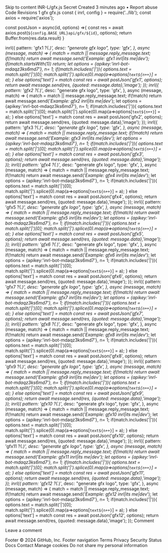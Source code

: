 Skip to content
INR-L/gfx.js Secret
Created 3 minutes ago • Report abuse
Code
Revisions
1
gfx
gfx.js
const {
	inrl,
	config
} = require('../lib');
const axios = require('axios');

const postJson = async(id, options) =>{
const res = await axios.post(`${config.BASE_URL}api/gfx/${id}`, options);
return Buffer.from(res.data.result)
}

inrl({
	pattern: 'gfx1 ?(.*)',
	desc: "generate gfx logo",
	type: 'gfx',
}, async (message, match) => {
	match = match || message.reply_message.text;
	if(!match) return await message.send('_*Example:* gfx1 inrl|its me|dev_');
	if(match.startsWith(1)) return;
	let options = {apikey:'inrl-bot-mdaqz3ks6md7'}, n= 1;
	if(match.includes('|')){
	options.text = match.split('|')[0];
	match.split('|').splice(0).map(a=>options[`text${n++}`] = a);
	} else options['text'] = match
	const res = await postJson('gfx1', options);
	return await message.send(res, {quoted: message.data},'image');
});
inrl({
	pattern: 'gfx2 ?(.*)',
	desc: "generate gfx logo",
	type: 'gfx',
}, async (message, match) => {
	match = match || message.reply_message.text;
	if(!match) return await message.send('_*Example:* gfx2 inrl|its me|dev_');
	let options = {apikey:'inrl-bot-mdaqz3ks6md7'}, n= 1;
	if(match.includes('|')){
	options.text = match.split('|')[0];
	match.split('|').splice(0).map(a=>options[`text${n++}`] = a);
	} else options['text'] = match
	const res = await postJson('gfx2', options);
	return await message.send(res, {quoted: message.data},'image');
});
inrl({
	pattern: 'gfx3 ?(.*)',
	desc: "generate gfx logo",
	type: 'gfx',
}, async (message, match) => {
	match = match || message.reply_message.text;
	if(!match) return await message.send('_*Example:* gfx3 inrl|its me|dev_');
	let options = {apikey:'inrl-bot-mdaqz3ks6md7'}, n= 1;
	if(match.includes('|')){
	options.text = match.split('|')[0];
	match.split('|').splice(0).map(a=>options[`text${n++}`] = a);
	} else options['text'] = match
	const res = await postJson('gfx3', options);
	return await message.send(res, {quoted: message.data},'image');
});
inrl({
	pattern: 'gfx4 ?(.*)',
	desc: "generate gfx logo",
	type: 'gfx',
}, async (message, match) => {
	match = match || message.reply_message.text;
	if(!match) return await message.send('_*Example:* gfx4 inrl|its me|dev_');
	let options = {apikey:'inrl-bot-mdaqz3ks6md7'}, n= 1;
	if(match.includes('|')){
	options.text = match.split('|')[0];
	match.split('|').splice(0).map(a=>options[`text${n++}`] = a);
	} else options['text'] = match
	const res = await postJson('gfx4', options);
	return await message.send(res, {quoted: message.data},'image');
});
inrl({
	pattern: 'gfx5 ?(.*)',
	desc: "generate gfx logo",
	type: 'gfx',
}, async (message, match) => {
	match = match || message.reply_message.text;
	if(!match) return await message.send('_*Example:* gfx5 inrl|its me|dev_');
	let options = {apikey:'inrl-bot-mdaqz3ks6md7'}, n= 1;
	if(match.includes('|')){
	options.text = match.split('|')[0];
	match.split('|').splice(0).map(a=>options[`text${n++}`] = a);
	} else options['text'] = match
	const res = await postJson('gfx5', options);
	return await message.send(res, {quoted: message.data},'image');
});
inrl({
	pattern: 'gfx6 ?(.*)',
	desc: "generate gfx logo",
	type: 'gfx',
}, async (message, match) => {
	match = match || message.reply_message.text;
	if(!match) return await message.send('_*Example:* gfx6 inrl|its me|dev_');
	let options = {apikey:'inrl-bot-mdaqz3ks6md7'}, n= 1;
	if(match.includes('|')){
	options.text = match.split('|')[0];
	match.split('|').splice(0).map(a=>options[`text${n++}`] = a);
	} else options['text'] = match
	const res = await postJson('gfx6', options);
	return await message.send(res, {quoted: message.data},'image');
});
inrl({
	pattern: 'gfx7 ?(.*)',
	desc: "generate gfx logo",
	type: 'gfx',
}, async (message, match) => {
	match = match || message.reply_message.text;
	if(!match) return await message.send('_*Example:* gfx7 inrl|its me|dev_');
	let options = {apikey:'inrl-bot-mdaqz3ks6md7'}, n= 1;
	if(match.includes('|')){
	options.text = match.split('|')[0];
	match.split('|').splice(0).map(a=>options[`text${n++}`] = a);
	} else options['text'] = match
	const res = await postJson('gfx7', options);
	return await message.send(res, {quoted: message.data},'image');
});
inrl({
	pattern: 'gfx8 ?(.*)',
	desc: "generate gfx logo",
	type: 'gfx',
}, async (message, match) => {
	match = match || message.reply_message.text;
	if(!match) return await message.send('_*Example:* gfx8 inrl|its me|dev_');
	let options = {apikey:'inrl-bot-mdaqz3ks6md7'}, n= 1;
	if(match.includes('|')){
	options.text = match.split('|')[0];
	match.split('|').splice(0).map(a=>options[`text${n++}`] = a);
	} else options['text'] = match
	const res = await postJson('gfx8', options);
	return await message.send(res, {quoted: message.data},'image');
});
inrl({
	pattern: 'gfx9 ?(.*)',
	desc: "generate gfx logo",
	type: 'gfx',
}, async (message, match) => {
	match = match || message.reply_message.text;
	if(!match) return await message.send('_*Example:* gfx9 inrl|its me|dev_');
	let options = {apikey:'inrl-bot-mdaqz3ks6md7'}, n= 1;
	if(match.includes('|')){
	options.text = match.split('|')[0];
	match.split('|').splice(0).map(a=>options[`text${n++}`] = a);
	} else options['text'] = match
	const res = await postJson('gfx9', options);
	return await message.send(res, {quoted: message.data},'image');
});
inrl({
	pattern: 'gfx10 ?(.*)',
	desc: "generate gfx logo",
	type: 'gfx',
}, async (message, match) => {
	match = match || message.reply_message.text;
	if(!match) return await message.send('_*Example:* gfx10 inrl|its me|dev_');
	let options = {apikey:'inrl-bot-mdaqz3ks6md7'}, n= 1;
	if(match.includes('|')){
	options.text = match.split('|')[0];
	match.split('|').splice(0).map(a=>options[`text${n++}`] = a);
	} else options['text'] = match
	const res = await postJson('gfx10', options);
	return await message.send(res, {quoted: message.data},'image');
});
inrl({
	pattern: 'gfx11 ?(.*)',
	desc: "generate gfx logo",
	type: 'gfx',
}, async (message, match) => {
	match = match || message.reply_message.text;
	if(!match) return await message.send('_*Example:* gfx11 inrl|its me|dev_');
	let options = {apikey:'inrl-bot-mdaqz3ks6md7'}, n= 1;
	if(match.includes('|')){
	options.text = match.split('|')[0];
	match.split('|').splice(0).map(a=>options[`text${n++}`] = a);
	} else options['text'] = match
	const res = await postJson('gfx11', options);
	return await message.send(res, {quoted: message.data},'image');
});
inrl({
	pattern: 'gfx12 ?(.*)',
	desc: "generate gfx logo",
	type: 'gfx',
}, async (message, match) => {
	match = match || message.reply_message.text;
	if(!match) return await message.send('_*Example:* gfx12 inrl|its me|dev_');
	let options = {apikey:'inrl-bot-mdaqz3ks6md7'}, n= 1;
	if(match.includes('|')){
	options.text = match.split('|')[0];
	match.split('|').splice(0).map(a=>options[`text${n++}`] = a);
	} else options['text'] = match
	const res = await postJson('gfx12', options);
	return await message.send(res, {quoted: message.data},'image');
});
Comment
 
Leave a comment
 
Footer
© 2024 GitHub, Inc.
Footer navigation
Terms
Privacy
Security
Status
Docs
Contact
Manage cookies
Do not share my personal information
